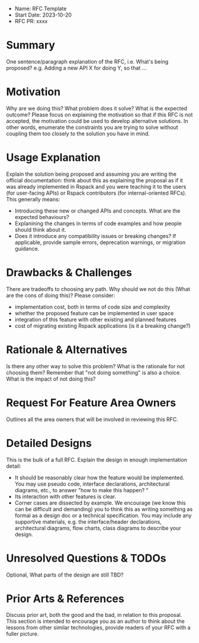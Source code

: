 * Name: RFC Template
* Start Date: 2023-10-20
* RFC PR: xxxx
  
# Summary
One sentence/paragraph explanation of the RFC, i.e. What's being proposed?
e.g. Adding a new API X for doing Y, so that ...

# Motivation
Why are we doing this? What problem does it solve? What is the expected outcome?
Please focus on explaining the motivation so that if this RFC is not accepted, the motivation could be used to develop alternative solutions. In other words, enumerate the constraints you are trying to solve without coupling them too closely to the solution you have in mind.

# Usage Explanation 
Explain the solution being proposed and assuming you are writing the official documentation: think about this as explaining the proposal as if it was already implemented in Rspack and you were teaching it to the users (for user-facing APIs) or Rspack contributors (for internal-oriented RFCs). 
This generally means:
- Introducing these new or changed APIs and concepts. What are the expected behaviours?
- Explanining the changes in terms of code examples and how people should think about it.
- Does it introduce any compatibility issues or breaking changes? If applicable, provide sample errors, deprecation warnings, or migration guidance.

# Drawbacks & Challenges
There are tradeoffs to choosing any path. Why should we not do this (What are the cons of doing this)?
Please consider:
- implementation cost, both in terms of code size and complexity
- whether the proposed feature can be implemented in user space
- integration of this feature with other existing and planned features
- cost of migrating existing Rspack applications (is it a breaking change?)

# Rationale & Alternatives 
Is there any other way to solve this problem? What is the rationale for not choosing them? 
Remember that "not doing something" is also a choice. What is the impact of not doing this? 

# Request For Feature Area Owners
Outlines all the area owners that will be involved in reviewing this RFC.

# Detailed Designs
This is the bulk of a full RFC. Explain the design in enough implementation detail:
- It should be reasonably clear how the feature would be implemented. You may use pseudo code, interface declarations, architectural diagrams, etc., to answer "how to make this happen? "
- Its interaction with other features is clear.
- Corner cases are dissected by example.
We encourage (we know this can be difficult and demanding) you to think this as writing something as formal as a design doc or a technical specification. You may include any supportive materials, e.g. the interface/header declarations, architectural diagrams, flow charts, class diagrams to describe your design.

# Unresolved Questions & TODOs
Optional, What parts of the design are still TBD?

# Prior Arts & References
Discuss prior art, both the good and the bad, in relation to this proposal. This section is intended to encourage you as an author to think about the lessons from other similar technologies, provide readers of your RFC with a fuller picture.